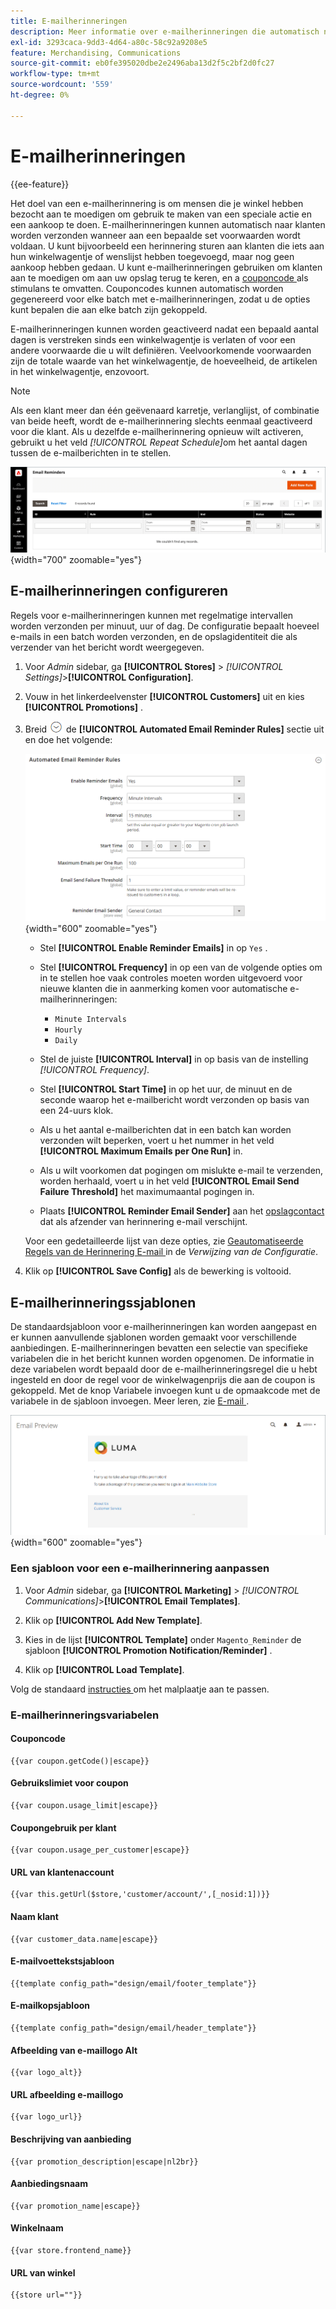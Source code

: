 ```yaml
---
title: E-mailherinneringen
description: Meer informatie over e-mailherinneringen die automatisch naar klanten kunnen worden verzonden wanneer aan een bepaalde set voorwaarden wordt voldaan.
exl-id: 3293caca-9dd3-4d64-a80c-58c92a9208e5
feature: Merchandising, Communications
source-git-commit: eb0fe395020dbe2e2496aba13d2f5c2bf2d0fc27
workflow-type: tm+mt
source-wordcount: '559'
ht-degree: 0%

---
```


# E-mailherinneringen

{{ee-feature}}

Het doel van een e-mailherinnering is om mensen die je winkel hebben bezocht aan te moedigen om gebruik te maken van een speciale actie en een aankoop te doen. E-mailherinneringen kunnen automatisch naar klanten worden verzonden wanneer aan een bepaalde set voorwaarden wordt voldaan. U kunt bijvoorbeeld een herinnering sturen aan klanten die iets aan hun winkelwagentje of wenslijst hebben toegevoegd, maar nog geen aankoop hebben gedaan. U kunt e-mailherinneringen gebruiken om klanten aan te moedigen om aan uw opslag terug te keren, en a [ couponcode ](price-rules-cart-coupon.md) als stimulans te omvatten. Couponcodes kunnen automatisch worden gegenereerd voor elke batch met e-mailherinneringen, zodat u de opties kunt bepalen die aan elke batch zijn gekoppeld.

E-mailherinneringen kunnen worden geactiveerd nadat een bepaald aantal dagen is verstreken sinds een winkelwagentje is verlaten of voor een andere voorwaarde die u wilt definiëren. Veelvoorkomende voorwaarden zijn de totale waarde van het winkelwagentje, de hoeveelheid, de artikelen in het winkelwagentje, enzovoort.

>[!NOTE]
>
>Als een klant meer dan één geëvenaard karretje, verlanglijst, of combinatie van beide heeft, wordt de e-mailherinnering slechts eenmaal geactiveerd voor die klant. Als u dezelfde e-mailherinnering opnieuw wilt activeren, gebruikt u het veld _[!UICONTROL Repeat Schedule]_&#x200B;om het aantal dagen tussen de e-mailberichten in te stellen.

![ E-mailherinneringen ](./assets/email-reminders.png){width="700" zoomable="yes"}

## E-mailherinneringen configureren

Regels voor e-mailherinneringen kunnen met regelmatige intervallen worden verzonden per minuut, uur of dag. De configuratie bepaalt hoeveel e-mails in een batch worden verzonden, en de opslagidentiteit die als verzender van het bericht wordt weergegeven.

1. Voor _Admin_ sidebar, ga **[!UICONTROL Stores]** > _[!UICONTROL Settings]_>**[!UICONTROL Configuration]**.

1. Vouw in het linkerdeelvenster **[!UICONTROL Customers]** uit en kies **[!UICONTROL Promotions]** .

1. Breid ![ selecteur van de Uitbreiding ](../assets/icon-display-expand.png) de **[!UICONTROL Automated Email Reminder Rules]** sectie uit en doe het volgende:

   ![ configuratie van Klanten - geautomatiseerde e-mailherinneringsregels ](../configuration-reference/customers/assets/promotions-automated-email-reminder-rules.png){width="600" zoomable="yes"}

   - Stel **[!UICONTROL Enable Reminder Emails]** in op `Yes` .

   - Stel **[!UICONTROL Frequency]** in op een van de volgende opties om in te stellen hoe vaak controles moeten worden uitgevoerd voor nieuwe klanten die in aanmerking komen voor automatische e-mailherinneringen:

      - `Minute Intervals`
      - `Hourly`
      - `Daily`

   - Stel de juiste **[!UICONTROL Interval]** in op basis van de instelling _[!UICONTROL Frequency]_.

   - Stel **[!UICONTROL Start Time]** in op het uur, de minuut en de seconde waarop het e-mailbericht wordt verzonden op basis van een 24-uurs klok.

   - Als u het aantal e-mailberichten dat in een batch kan worden verzonden wilt beperken, voert u het nummer in het veld **[!UICONTROL Maximum Emails per One Run]** in.

   - Als u wilt voorkomen dat pogingen om mislukte e-mail te verzenden, worden herhaald, voert u in het veld **[!UICONTROL Email Send Failure Threshold]** het maximumaantal pogingen in.

   - Plaats **[!UICONTROL Reminder Email Sender]** aan het [ opslagcontact ](../getting-started/store-details.md#store-email-addresses) dat als afzender van herinnering e-mail verschijnt.

   Voor een gedetailleerde lijst van deze opties, zie [ Geautomatiseerde Regels van de Herinnering E-mail ](../configuration-reference/customers/promotions.md#automated-email-reminder-rules) in de _Verwijzing van de Configuratie_.

1. Klik op **[!UICONTROL Save Config]** als de bewerking is voltooid.

## E-mailherinneringssjablonen

De standaardsjabloon voor e-mailherinneringen kan worden aangepast en er kunnen aanvullende sjablonen worden gemaakt voor verschillende aanbiedingen. E-mailherinneringen bevatten een selectie van specifieke variabelen die in het bericht kunnen worden opgenomen. De informatie in deze variabelen wordt bepaald door de e-mailherinneringsregel die u hebt ingesteld en door de regel voor de winkelwagenprijs die aan de coupon is gekoppeld. Met de knop Variabele invoegen kunt u de opmaakcode met de variabele in de sjabloon invoegen. Meer leren, zie [ E-mail ](../systems/email-templates.md).

![ E-mail herinneringsvoorproef ](./assets/email-reminder-preview-promotion-template.png){width="600" zoomable="yes"}

### Een sjabloon voor een e-mailherinnering aanpassen

1. Voor _Admin_ sidebar, ga **[!UICONTROL Marketing]** > _[!UICONTROL Communications]_>**[!UICONTROL Email Templates]**.

1. Klik op **[!UICONTROL Add New Template]**.

1. Kies in de lijst **[!UICONTROL Template]** onder `Magento_Reminder` de sjabloon **[!UICONTROL Promotion Notification/Reminder]** .

1. Klik op **[!UICONTROL Load Template]**.

Volg de standaard [ instructies ](../systems/email-template-custom.md) om het malplaatje aan te passen.

### E-mailherinneringsvariabelen

#### Couponcode

```
{{var coupon.getCode()|escape}}
```

#### Gebruikslimiet voor coupon

```
{{var coupon.usage_limit|escape}}
```

#### Coupongebruik per klant

```
{{var coupon.usage_per_customer|escape}}
```

#### URL van klantenaccount

```
{{var this.getUrl($store,'customer/account/',[_nosid:1])}}
```

#### Naam klant

```
{{var customer_data.name|escape}}
```

#### E-mailvoettekstsjabloon

```
{{template config_path="design/email/footer_template"}}
```

#### E-mailkopsjabloon

```
{{template config_path="design/email/header_template"}}
```

#### Afbeelding van e-maillogo Alt

```
{{var logo_alt}}
```

#### URL afbeelding e-maillogo

```
{{var logo_url}}
```

#### Beschrijving van aanbieding

```
{{var promotion_description|escape|nl2br}}
```

#### Aanbiedingsnaam

```
{{var promotion_name|escape}}
```

#### Winkelnaam

```
{{var store.frontend_name}}
```

#### URL van winkel

```
{{store url=""}}
```
